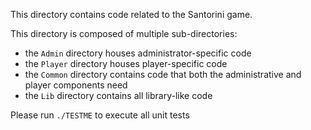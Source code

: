 
This directory contains code related to the Santorini game.

This directory is composed of multiple sub-directories:
 * the `Admin` directory houses administrator-specific code
 * the `Player` directory houses player-specific code
 * the `Common` directory contains code that both the administrative and player components need
 * the `Lib` directory contains all library-like code

Please run `./TESTME` to execute all unit tests
